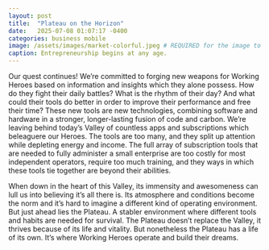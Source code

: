 ```yaml
---
layout: post
title:  "Plateau on the Horizon"
date:   2025-07-08 01:07:17 -0400
categories: business mobile
image: /assets/images/market-colorful.jpeg # REQUIRED for the image to show
caption: Entrepreneurship begins at any age.
---
```

Our quest continues! We’re committed to forging new weapons for Working Heroes based on information and insights which they alone possess. How do they fight their daily battles? What is the rhythm of their day? And what could their tools do better in order to improve their performance and free their time? These new tools are new technologies, combining software and hardware in a stronger, longer-lasting fusion of code and carbon. We’re leaving behind today’s Valley of countless apps and subscriptions which beleaguere our Heroes. The tools are too many, and they split up attention while depleting energy and income. The full array of subscription tools that are needed to fully administer a small enterprise are too costly for most independent operators, require too much training, and they ways in which these tools tie together are beyond their abilities.

When down in the heart of this Valley, its immensity and awesomeness can lull us into believing it’s all there is. Its atmosphere and conditions become the norm and it’s hard to imagine a different kind of operating environment. But just ahead lies the Plateau. A stabler environment where different tools and habits are needed for survival. The Plateau doesn’t replace the Valley, it thrives because of its life and vitality. But nonetheless the Plateau has a life of its own. It’s where Working Heroes operate and build their dreams.